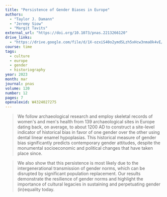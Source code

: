 ```yaml
---
title: "Persistence of Gender Biases in Europe"
authors:
  - "Taylor J. Damann"
  - "Jeremy Siow"
  - "Margit Tavits"
external_url: "https://doi.org/10.1073/pnas.2213266120"
drive_links:
  - "https://drive.google.com/file/d/1X-ozxiS40o2ymdSLzh5xHcw3nmaOk4vE/view?usp=drivesdk"
course: time
tags:
  - culture
  - europe
  - gender
  - historiography
year: 2023
month: mar
journal: pnas
volume: 120
number: 12
pages: 7
openalexid: W4324027275
---
```


> We follow archaeological research and employ skeletal records of women's and men's health from 139 archaeological sites in Europe dating back, on average, to about 1200 AD to construct a site-level indicator of historical bias in favor of one gender over the other using dental linear enamel hypoplasias.
> This historical measure of gender bias significantly predicts contemporary gender attitudes, despite the monumental socioeconomic and political changes that have taken place since.

> We also show that this persistence is most likely due to the intergenerational transmission of gender norms, which can be disrupted by significant population replacement.
> Our results demonstrate the resilience of gender norms and highlight the importance of cultural legacies in sustaining and perpetuating gender (in)equality today.

